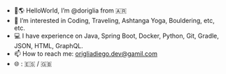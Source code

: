 - 👋🌎 HelloWorld, I’m @doriglia from 🇦🇷
- 👀 I’m interested in Coding, Traveling, Ashtanga Yoga, Bouldering, etc, etc.
- 💻 I have experience on Java, Spring Boot, Docker, Python, Git, Gradle, JSON, HTML, GraphQL.
- 📫 How to reach me: origliadiego.dev@gamil.com 
- 🌐 : 🇪🇸 / 🇬🇧

<!---
doriglia/doriglia is a ✨ special ✨ repository because its `README.md` (this file) appears on your GitHub profile.
You can click the Preview link to take a look at your changes.
--->
